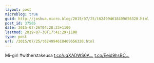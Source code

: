```yaml
---
layout: post
microblog: true
guid: http://joshua.micro.blog/2015/07/25/t624994618409656320.html
post_id: 37565
date: 2015-07-26T04:28:23+1100
lastmod: 2019-07-30T17:41:29+1100
type: post
url: /2015/07/25/t624994618409656320.html
---
```

Mi-girl #witherstakeusa [t.co/uqXADWS6A...](http://t.co/uqXADWS6Ay) [t.co/Eeid9hsBC...](http://t.co/Eeid9hsBCg)
